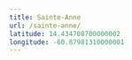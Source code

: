 ```yaml
---
title: Sainte-Anne
url: /sainte-anne/
latitude: 14.434708700000002
longitude: -60.87981310000001
---
```

